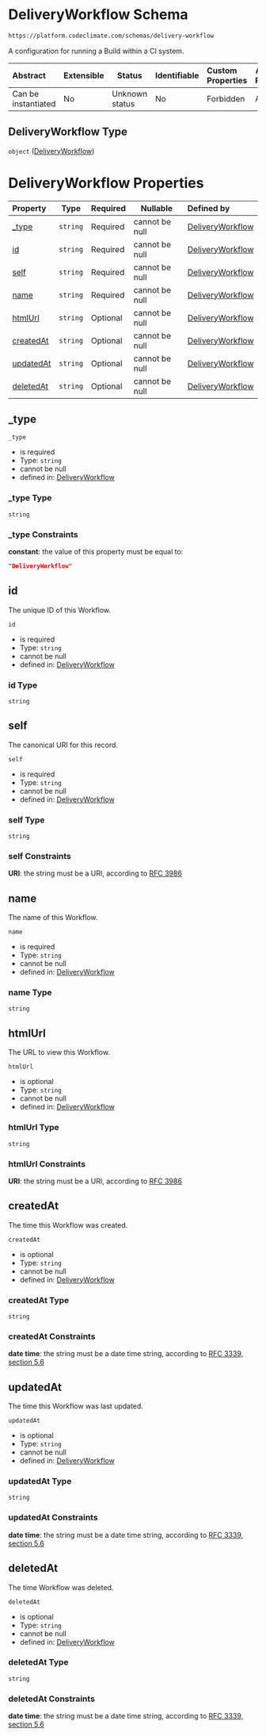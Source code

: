# DeliveryWorkflow Schema

```txt
https://platform.codeclimate.com/schemas/delivery-workflow
```

A configuration for running a Build within a CI system.


| Abstract            | Extensible | Status         | Identifiable | Custom Properties | Additional Properties | Access Restrictions | Defined In                                                                                        |
| :------------------ | ---------- | -------------- | ------------ | :---------------- | --------------------- | ------------------- | ------------------------------------------------------------------------------------------------- |
| Can be instantiated | No         | Unknown status | No           | Forbidden         | Allowed               | none                | [DeliveryWorkflow.schema.json](../../schemas/DeliveryWorkflow.schema.json "open original schema") |

## DeliveryWorkflow Type

`object` ([DeliveryWorkflow](deliveryworkflow.md))

# DeliveryWorkflow Properties

| Property                | Type     | Required | Nullable       | Defined by                                                                                                                                           |
| :---------------------- | -------- | -------- | -------------- | :--------------------------------------------------------------------------------------------------------------------------------------------------- |
| [\_type](#_type)        | `string` | Required | cannot be null | [DeliveryWorkflow](deliveryworkflow-properties-_type.md "https&#x3A;//platform.codeclimate.com/schemas/delivery-workflow#/properties/\_type")        |
| [id](#id)               | `string` | Required | cannot be null | [DeliveryWorkflow](deliveryworkflow-properties-id.md "https&#x3A;//platform.codeclimate.com/schemas/delivery-workflow#/properties/id")               |
| [self](#self)           | `string` | Required | cannot be null | [DeliveryWorkflow](deliveryworkflow-properties-self.md "https&#x3A;//platform.codeclimate.com/schemas/delivery-workflow#/properties/self")           |
| [name](#name)           | `string` | Required | cannot be null | [DeliveryWorkflow](deliveryworkflow-properties-name.md "https&#x3A;//platform.codeclimate.com/schemas/delivery-workflow#/properties/name")           |
| [htmlUrl](#htmlUrl)     | `string` | Optional | cannot be null | [DeliveryWorkflow](deliveryworkflow-properties-htmlurl.md "https&#x3A;//platform.codeclimate.com/schemas/delivery-workflow#/properties/htmlUrl")     |
| [createdAt](#createdAt) | `string` | Optional | cannot be null | [DeliveryWorkflow](deliveryworkflow-properties-createdat.md "https&#x3A;//platform.codeclimate.com/schemas/delivery-workflow#/properties/createdAt") |
| [updatedAt](#updatedAt) | `string` | Optional | cannot be null | [DeliveryWorkflow](deliveryworkflow-properties-updatedat.md "https&#x3A;//platform.codeclimate.com/schemas/delivery-workflow#/properties/updatedAt") |
| [deletedAt](#deletedAt) | `string` | Optional | cannot be null | [DeliveryWorkflow](deliveryworkflow-properties-deletedat.md "https&#x3A;//platform.codeclimate.com/schemas/delivery-workflow#/properties/deletedAt") |

## \_type




`_type`

-   is required
-   Type: `string`
-   cannot be null
-   defined in: [DeliveryWorkflow](deliveryworkflow-properties-_type.md "https&#x3A;//platform.codeclimate.com/schemas/delivery-workflow#/properties/\_type")

### \_type Type

`string`

### \_type Constraints

**constant**: the value of this property must be equal to:

```json
"DeliveryWorkflow"
```

## id

The unique ID of this Workflow.


`id`

-   is required
-   Type: `string`
-   cannot be null
-   defined in: [DeliveryWorkflow](deliveryworkflow-properties-id.md "https&#x3A;//platform.codeclimate.com/schemas/delivery-workflow#/properties/id")

### id Type

`string`

## self

The canonical URI for this record.


`self`

-   is required
-   Type: `string`
-   cannot be null
-   defined in: [DeliveryWorkflow](deliveryworkflow-properties-self.md "https&#x3A;//platform.codeclimate.com/schemas/delivery-workflow#/properties/self")

### self Type

`string`

### self Constraints

**URI**: the string must be a URI, according to [RFC 3986](https://tools.ietf.org/html/rfc4291 "check the specification")

## name

The name of this Workflow.


`name`

-   is required
-   Type: `string`
-   cannot be null
-   defined in: [DeliveryWorkflow](deliveryworkflow-properties-name.md "https&#x3A;//platform.codeclimate.com/schemas/delivery-workflow#/properties/name")

### name Type

`string`

## htmlUrl

The URL to view this Workflow.


`htmlUrl`

-   is optional
-   Type: `string`
-   cannot be null
-   defined in: [DeliveryWorkflow](deliveryworkflow-properties-htmlurl.md "https&#x3A;//platform.codeclimate.com/schemas/delivery-workflow#/properties/htmlUrl")

### htmlUrl Type

`string`

### htmlUrl Constraints

**URI**: the string must be a URI, according to [RFC 3986](https://tools.ietf.org/html/rfc4291 "check the specification")

## createdAt

The time this Workflow was created.


`createdAt`

-   is optional
-   Type: `string`
-   cannot be null
-   defined in: [DeliveryWorkflow](deliveryworkflow-properties-createdat.md "https&#x3A;//platform.codeclimate.com/schemas/delivery-workflow#/properties/createdAt")

### createdAt Type

`string`

### createdAt Constraints

**date time**: the string must be a date time string, according to [RFC 3339, section 5.6](https://tools.ietf.org/html/rfc3339 "check the specification")

## updatedAt

The time this Workflow was last updated.


`updatedAt`

-   is optional
-   Type: `string`
-   cannot be null
-   defined in: [DeliveryWorkflow](deliveryworkflow-properties-updatedat.md "https&#x3A;//platform.codeclimate.com/schemas/delivery-workflow#/properties/updatedAt")

### updatedAt Type

`string`

### updatedAt Constraints

**date time**: the string must be a date time string, according to [RFC 3339, section 5.6](https://tools.ietf.org/html/rfc3339 "check the specification")

## deletedAt

The time Workflow was deleted.


`deletedAt`

-   is optional
-   Type: `string`
-   cannot be null
-   defined in: [DeliveryWorkflow](deliveryworkflow-properties-deletedat.md "https&#x3A;//platform.codeclimate.com/schemas/delivery-workflow#/properties/deletedAt")

### deletedAt Type

`string`

### deletedAt Constraints

**date time**: the string must be a date time string, according to [RFC 3339, section 5.6](https://tools.ietf.org/html/rfc3339 "check the specification")
